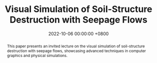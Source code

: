 ---
title: "Visual Simulation of Soil-Structure Destruction with Seepage Flows"
date: 2022-10-06 00:00:00 +0800
selected: false
pub: "VC+VCC2022"
pub_date: "2022"
abstract: >-
  This paper presents an invited lecture on the visual simulation of soil-structure destruction with seepage flows, showcasing advanced techniques in computer graphics and physical simulations.
cover: /assets/img/sca2021_teaser.png
authors:
  - Xu Wang
  - Makoto Fujisawa
  - Masahiko Mikawa
---